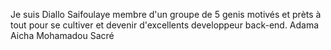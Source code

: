 Je suis Diallo Saifoulaye membre d'un groupe de 5 genis motivés et prèts à tout pour se cultiver et devenir d'excellents developpeur back-end.
Adama
Aicha
Mohamadou
Sacré